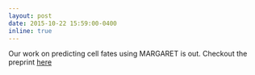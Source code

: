 ```yaml
---
layout: post
date: 2015-10-22 15:59:00-0400
inline: true
---
```


Our work on predicting cell fates using MARGARET is out. Checkout the preprint [here](https://www.biorxiv.org/content/10.1101/2021.10.22.465455v1)

